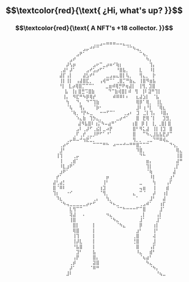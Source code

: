 ## $$\textcolor{red}{\text{ ¿Hi, what's up? }}$$


### $$\textcolor{red}{\text{  A NFT's +18 collector. }}$$




### 

                        
                        ⠀⠀⠀⠀⠀⠀⠀⠀⠀⠀⠀⠀⢀⣀⣠⠤⠶⠶⠶⠤⠤⣄⣀⡀⠀⠀⠀⠀⠀⠀⠀⠀⠀⠀⠀⠀⠀⠀⠀                
                        ⠀⠀⠀⠀⠀⠀⠀⠀⠀⣠⡤⠚⠋⠉⠀⠀⠀⠀⠀⠀⠀⠀⠈⠉⠳⢤⡀⠀⠀⠀⠀⠀⠀⠀⠀⠀⠀⠀⠀⠀⠀
                        ⠀⠀⠀⠀⠀⠀⠀⣠⠟⠁⠀⠀⠀⠀⠀⠀⠀⠀⠀⠀⠀⠀⠀⠀⠀⠀⠉⢦⡀⠀⠀⠀⠀⠀⠀⠀⠀⠀⠀
                        ⠀⠀⠀⠀⠀⣠⠞⠀⠀⠀⠀⠀⠀⠀⠀⠀⠀⠀⠀⠀⠀⠀⠀⠀⠀⠀⠀⠀⠳⡄⠀⠀⠀⠀⠀⠀⠀⠀⠀
                        ⠀⠀⠀⠀⡼⢣⡶⠀⠀⠀⠀⠀⣠⠖⠉⣀⡴⠶⠊⢷⡆⠀⠀⠀⠀⠀⠀⠀⠀⢹⡄⠀⠀⠀⠀⠀⠀⠀⠀
                        ⠀⠀⢀⣼⠃⡼⠁⠀⠀⠀⣠⠞⣡⡴⠋⠁⠀⠀⠀⠘⣿⣧⡀⠀⠀⠀⣇⠀⠀⠸⡇⠀⠀⠀⠀⠀⠀⠀⠀
                        ⠀⠀⣼⡏⢠⡇⠀⠀⠀⣼⣣⠞⠃⠀⠀⠀⣀⣠⣤⣄⣿⡇⢧⡀⠀⠀⢻⣄⡀⠀⡗⠀⠀⠀⠀⠀⠀⠀⠀
                        ⠀⠀⢸⡇⢸⡇⠀⢠⣼⣿⣏⡀⠀⠀⢠⢾⠛⠉⠁⢀⣿⡉⠛⣷⣄⠀⢸⣿⠻⣶⣧⠀⠀⠀⠀⠀⠀⠀⠀
                        ⠀ ⠘⡇⠀⣇⡴⢿⣿⡉⠉⠉⠁⠀⠀⠀⣀⣶⠾⢿⡛⠟⢶⣼⡇⠀⢸⢻⡀⣹⣿⠀⠀⠀⠀⠀⠀⠀⠀
                        ⠀  ⠀⣧⠀⢸⡆⣿⣛⠩⣿⣷⠀⠀⠀⠀⠙⠉⣷⢾⣿⡇⠾⠀⢻⠀⢸⠇⣽⠛⢹⡇⠀⠀⠀⠀⠀⠀⠀
                        ⠀⠀⠀⢸⡄⠀⠻⣏⠛⠳⡿⢿⡞⠀⠀⠀⠀⠀⠾⠿⠿⠇⠆⠀⠀⣆⣼⣱⡇⠀⠈⣧⠀⠀⠀⠀⠀⠀⠀
                        ⠀⠀⠀⠀⢳⠀⠀⠙⡄⠀⠙⠉⢹⣷⠀⠀⠀⠀⠀⠀⠀⠀⠀⠀⠀⢿⡿⠁⢿⡀⠀⢸⣇⠀⠀⠀⠀⠀⠀
                        ⠀⠀⠀⠀⠈⢧⠀⠀⢻⡄⠀⠀⠈⡷⠂⠀⠀⠀⠀⠀⠀⠀⠀⠀⠀⣸⠇⢰⠘⡇⠀⠈⢿⣆⠀⠀⠀⠀⠀
                        ⠀     ⠈⢷⡀⠘⡟⠦⣀⠀⠀⠒⠒⠋⠉⠁⠀⠀⢀⣠⠆⠀⣹⠀⣈⡇⢹⡄⠀⠸⣿⡄⠀⠀⠀⠀
                        ⠀⠀⠀⠀⠀⠀⠀⠱⣄⣷⠀⢹⡳⣄⡀⠀⠀⠀⠀⣀⡴⠚⠁⠀⠀⣿⠀⣟⢿⠈⡇⠀⠀⣹⣻⡀⠀⠀⠀
                        ⠀        ⣼⠻⣧⣿⠇⢰⡍⠳⠤⣴⠛⠁⠀⠀⠀⠀⢰⣿⠀⡿⢸⠀⢸⡀⢀⣿⡇⣿⠀⠀⠀
                        ⠀⠀⠀⠀⠀⠀⠀⣠⠇⢀⡼⠋⢀⣮⡇⣀⠴⡟⠀⠀⠀⠀⠀⠀⣿⠃⠻⣅⣼⠀⢸⡇⢸⣹⠀⣿⠀⠀⠀
                        ⠀⠀⠀⠀⠀⠀⢀⠏⢀⡞⢀⣀⡸⠟⠋⠁⠘⠁⠀⠀⠀⠀⠀⠀⣿⠀⠀⠉⠳⢄⣸⣧⣧⣟⡼⠉⠀⠀⠀
                        ⠀⠀⠀⠀⢀⡤⠿⠤⠚⢲⣟⣁⡀⠀⠀⠀⠀⠀⠀⠀⠀⠀⠀⠀⢻⡀⡀⠀⢀⣀⠙⠛⠿⢾⣄⠀⠀⠀⠀
                        ⠀⠀⢀⡴⠋⠀⠀⠀⠀⠀⠀⠀⠉⠉⠉⠛⠓⠀⠴⠒⠒⠚⠒⠛⠛⣿⡉⠉⠉⠀⠀⠀⠀⠀⠀⠙⢢⡀⠀
                        ⠀⠀⣸⠃⠀⠀⠀⠀⠀⠀⠀⠀⠀⠀⠀⠀⠀⠀⠀⠀⠀⠀⠀⠀⠀⠹⣿⡀⠀⠀⠀⠀⠀⠀⠀⠀⠀⢿⣄
                        ⠀⢸⢹⠀⠀⠀⢀⡤⠀⠀⠀⠀⠀⠀⠀⠀⠀⠀⠀⠀⠀⠀⠀⠀⠀⠀⠙⠓⠀⠀⠀⠀⠀⠀⠀⠀⠀⢸⣿
                        ⠀⠀⢸⠀⠀⢀⣾⠁⠀⠀⠀⠀⠀⠀⠀⠀⠀⠀⠀⠀⠀⠀⠀⠀⠀⠀⠀⠀⣶⡄⠀⠀⠀⠀⠀⠀⠀⣼⠛
                        ⠀⠀⠸⣇⣰⠟⠁⠀⠀⠀⠀⠀⠀⠀⠀⠀⠀⠀⠀⠀⠀⠀⠀⠀⠀⠀⠀⠀⢹⡇⠀⠀⠀⠀⠀⠀⢀⡏⠀
                        ⠀⠀⣰⠟⠁⠀⠀⠀⠀⠀⠀⠀⠀⠀⠀⠀⠀⠀⠀⠀⠀⠀⠀⠀⠀⠀⠀⠀⠈⢷⠀⠀⠀⠀⠀⠀⣼⠀⠀
                        ⠀⡞⠁⠀⠀⠀⠀⠀⠀⠀⠀⠀⠀⠀⠀⠀⡶⠀⠀⠀⠀⠀⠀⠀⠀⠀⠀⠀⠀⠸⡇⠀⠀⠀⠀⣰⠃⠀⠀
                        ⣼⢃⣴⡃⠀⠀⠀⠀⠀⠀⠀⠀⠀⠀⠀⢸⠃⠀⠀⠀⠀⠀⠀⠀⠀⠀⣀⠀⠀⠀⢳⠀⠀⠀⢠⠏⠀⠀⠀
                        ⣿⠈⠿⠇⠀⠀⠀⠀⠀⠀⠀⠀⠀⠀⢰⣹⠀⠀⠀⠀⠀⠀⠀⠀⠀⠀⢤⣶⠀⠀⢸⠀⠀⠀⣾⠀⠀⠀⠀
                        ⢹⡆⠀⠀⠐⠊⠀⠀⠀⠀⠀⠀⠀⠀⠈⢻⡀⠀⠀⠀⠀⠀⠀⠀⣄⠀⠉⠈⠀⠀⡼⠀⠀⢰⡇⠀⠀⠀⠀
                        ⠀⠹⣆⠀⠀⠀⠀⠀⠀⠀⠀⠀⢀⡄⠀⠀⢳⡀⠀⠀⠀⠀⠀⠀⠀⠁⠀⠀⠀⣸⠃⠀⠀⣼⠀⠀⠀⠀⠀
                        ⠀⠀⠈⠳⢤⣀⣀⣀⣀⣀⡴⠖⠋⠀⠀⠀⠀⠙⠦⣀⠀⠀⠀⠀⠀⠀⢀⣠⠾⠁⠀⠀⢰⡏⠀⠀⠀⠀⠀
                        ⠀⠀⠀⠀⠀⣇⢻⠉⠉⠀⠀⠀⠀⠀⠀⠀⠀⠀⠀⠈⠉⠓⠒⠒⠒⠋⠉⣿⠀⠀⠀⠀⣸⠁⠀⠀⠀⠀⠀
                        ⠀⠀⠀⠀⠀⢽⣼⠀⠀⠄⠀⠀⠀⠀⠀⠀⠲⣄⠀⠀⠀⠀⠀⠀⠀⠀⢀⡇⠀⠀⠀⢠⡇⠀⠀⠀⠀⠀⠀
                        ⠀⠀⠀⠀⠀⢸⣿⠀⠀⠀⠀⠀⠀⠀⠀⠀⠀⠈⠳⣄⠀⠀⠀⠀⠀⠀⣸⠁⠀⠀⠀⣸⠁⠀⠀⠀⠀⠀⠀
                        ⠀⠀⠀⠀⠀⠀⣿⡇⠀⠀⠀⠀⡇⠀⠀⠀⠀⠀⠀⠈⠳⣄⠀⠀⠀⠀⡿⠀⠀⠀⢰⡇⠀⠀⠀⠀⠀⠀⠀
                        ⠀⠀⠀⠀⠀⠀⢿⣿⠀⠀⠀⠀⡇⠀⠀⠀⠀⠀⠀⠀⠀⠀⠀⠀⠀⣰⠃⠀⠀⠀⢸⠃⠀⠀⠀⠀⠀⠀⠀
                        ⠀⠀⠀⠀⠀⠀⢸⢹⠀⠀⠀⠀⡇⠀⠀⠀⠀⠀⠀⠀⠀⠀⠀⠀⢀⣿⠀⠀⠀⠀⢼⠀⠀⠀⠀⠀⠀⠀⠀
                        ⠀⠀⠀⠀⠀⠀⢸⡼⣇⠀⠀⠀⡇⠀⠀⠀⠀⠀⠀⠀⠀⠀⠀⠀⢘⣿⠀⠀⠀⠀⣸⠀⠀⠀⠀⠀⠀⠀⠀
                        ⠀⠀⠀⠀⠀⠀⠘⣧⣿⠀⠀⠀⡇⠀⠀⠀⠀⠀⠀⠀⠀⠀⠀⠀⠀⣿⠀⠀⠀⢠⡏⠀⠀⠀⠀⠀⠀⠀⠀
                        ⠀⠀⠀⠀⠀⠀⠀⣹⠃⠀⠀⠀⣧⠀⠀⠀⠀⠀⠀⠀⠀⠀⠀⠀⠀⠸⣄⠀⠀⣾⠃⠀⠀⠀⠀⠀⠀⠀⠀
                        ⠀⠀⠀⠀⠀⠀⢠⡟⠀⠀⠀⠀⣿⡄⠀⠀⠀⠀⠀⠀⠀⠀⠀⠀⠀⠀⠈⢦⣴⠃⠀⠀⠀⠀⠀⠀⠀⠀⠀
                        ⠀⠀⠀⠀⠀⢀⡾⠀⠀⠀⠀⠀⣽⣿⠀⠀⠀⠀⠀⠀⠀⠀⠀⠀⠀⠀⠀⠀⠳⣄⠀⠀⠀⠀⠀⠀⠀⠀⠀
                        ⠀⠀⠀⠀⠀⡼⠁⠀⠀⠀⠀⠈⠿⠛⠀⠀⠀⠀⠀⠀⠀⠀⠀⠀⠀⠀⠀⠀⠀⠈⠳⡄⠀⠀⠀⠀⠀⠀⠀
                        ⠀⠀⠀⠀⣸⠇⠀⠀⠀⠀⠀⠀⠀⠀⠀⠀⠀⠀⠀⠀⠀⠀⠀⠀⠀⠀⠀⠀⠀⠀⠀⠘⢦⣀⠀⠀⠀⠀⠀
